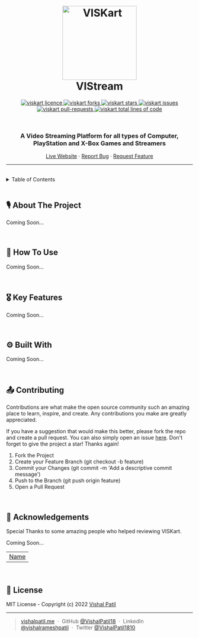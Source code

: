 <h1 align="center">
  <br />
  <a href="https://viskart-dev.netlify.app/"><img src="https://raw.githubusercontent.com/VishalPatil18/VISPA-UI/main/assets/VISPA_UI--logo.svg?token=GHSAT0AAAAAABNUG2VVR25CPORFTDXOHBOKYPZHLZA" alt="VISKart" width="200"></a>
  <br />
  VIStream
  <br />
</h1>

<!-- PROJECT SHIELDS -->
<p align="center">
  <a href="https://github.com/VishalPatil18/VISKart/blob/main/LICENSE" target="blank">
  <img src="https://img.shields.io/github/license/VishalPatil18/VISKart?style=for-the-badge" alt="viskart licence" />
  </a>
  <a href="https://github.com/VishalPatil18/VISKart/fork" target="blank">
  <img src="https://img.shields.io/github/forks/VishalPatil18/VISKart?style=for-the-badge" alt="viskart forks"/>
  </a>
  <a href="https://github.com/VishalPatil18/VISKart/stargazers" target="blank">
  <img src="https://img.shields.io/github/stars/VishalPatil18/VISKart?color=yellow&style=for-the-badge" alt="viskart stars"/>
  </a>
  <a href="https://github.com/VishalPatil18/VISKart/issues" target="blank">
  <img src="https://img.shields.io/github/issues/VishalPatil18/VISKart?style=for-the-badge" alt="viskart issues"/>
  </a>
  <a href="https://github.com/VishalPatil18/VISKart/pulls" target="blank">
  <img src="https://img.shields.io/github/issues-pr/VishalPatil18/VISKart?color=important&style=for-the-badge" alt="viskart pull-requests"/>
  </a>
  <a href="https://github.com/VishalPatil18/VISKart/graphs/code-frequency" target="blank">
  <img src="https://img.shields.io/tokei/lines/github/VishalPatil18/VISKart?label=total%20lines%20of%20code&color=9cf&style=for-the-badge" alt="viskart total lines of code"/>
  </a>
</p>

<br />

<!-- PROJECT SUBTITLE -->
<h3 align="center">A Video Streaming Platform for all types of Computer, PlayStation and X-Box Games and Streamers</h3>

<p align="center">
  <a href="#">Live Website</a>
  ·
  <a href="#">Report Bug</a>
  ·
  <a href="#">Request Feature</a>
</p>
<hr />
<br />

<!-- TABLE OF CONTENTS -->
<details>
  <summary>Table of Contents</summary>
  <ol>
    <li><a href="#about-the-project">About The Project</a></li>
    <li><a href="#how-to-use">How To Use</a></li>
    <li><a href="#key-features">Key Features</a></li>
    <li><a href="#key-features">Tech Stack</a></li>
    <li><a href="#contributing">Contributing</a></li>
    <li><a href="#acknowledgements">Acknowledgements</a></li>
    <li><a href="#license">License</a></li>
  </ol>
</details>

<br />

<!-- ABOUT THE PROJECT -->

## **🎙 About The Project**

Coming Soon...
<p align="center">
  <!-- <img width="100%" src="https://raw.githubusercontent.com/VishalPatil18/VISKart/main/assets/walkthrough.gif" alt="viskart walkthrough"/> -->
</p>

<br />

<!-- HOW TO USE -->

## **🤔 How To Use**
Coming Soon...

<br />

<!-- KEY FEATURES -->

## **🎖 Key Features**
Coming Soon...

<br />

<!-- BUILT WITH -->

## **⚙️ Built With**
Coming Soon...

<br />

<!-- CONTRIBUTING -->

## **📤 Contributing**

Contributions are what make the open source community such an amazing place to learn, inspire, and create. Any contributions you make are greatly appreciated.

If you have a suggestion that would make this better, please fork the repo and create a pull request. You can also simply open an issue [here](#). Don't forget to give the project a star! Thanks again!

1. Fork the Project
2. Create your Feature Branch (git checkout -b feature)
3. Commit your Changes (git commit -m 'Add a descriptive commit message')
4. Push to the Branch (git push origin feature)
5. Open a Pull Request

<br />

<!-- ACKNOWLEDGMENTS -->

## **🙏 Acknowledgements**

Special Thanks to some amazing people who helped reviewing VISKart.

Coming Soon...
<table>
  <tr>
    <td><a href="#">Name</a></td>
  </tr>
</table>

<br />

<!-- LICENSE -->

## **📑 License**

MIT License - Copyright (c) 2022 [Vishal Patil](https://github.com/VishalPatil18)

---

<!-- SOCIAL LINKS -->

> [vishalpatil.me](https://vishalpatil.me/) &nbsp;&middot;&nbsp;
> GitHub [@VishalPatil18](https://github.com/VishalPatil18) &nbsp;&middot;&nbsp;
> LinkedIn [@vishalrameshpatil](https://www.linkedin.com/in/vishalrameshpatil) &nbsp;&middot;&nbsp;
> Twitter [@VishalPatil1810](https://twitter.com/VishalPatil1810)
